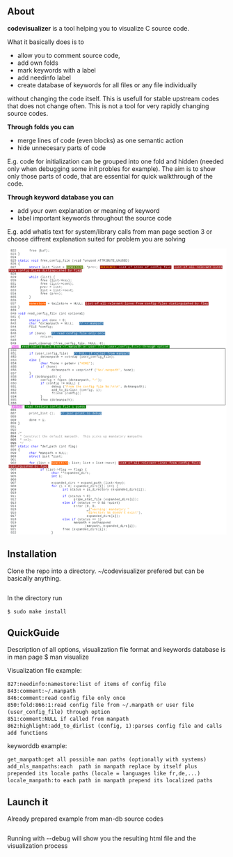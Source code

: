 ## About

**codevisualizer** is a tool helping you to visualize C source code.

What it basically does is to
* allow you to comment source code,
* add own folds
* mark keywords with a label
* add needinfo label
* create database of keywords for all files or any file individually

without changing the code itself. This is usefull for stable upstream codes 
that does not change often. This is not a tool for very rapidly changing
source codes.

**Through folds you can**
* merge lines of code (even blocks) as one semantic action
* hide unnecesary parts of code

E.g. code for initialization can be grouped into one fold and hidden
(needed only when debugging some init probles for example). The aim is to
show only those parts of code, that are essential for quick walkthrough of the code.

**Through keyword database you can**
* add your own explanation or meaning of keyword
* label important keywords throughout the source code

E.g. add whatis text for system/library calls from man page section 3 or
choose diffrent explanation suited for problem you are solving

![Code visualization](https://raw.githubusercontent.com/ingvagabund/codevisualizer/master/examples/example.png)

## Installation
Clone the repo into a directory. ~/codevisualizer prefered but can be basically anything.
   ```$ git clone https://github.com/ingvagabund/codevisualizer.git
   ```
In the directory run
   ```$ make
   $ sudo make install
   ```

## QuickGuide

Description of all options, visualization file format and keywords database is in man page
	$ man visualize

Visualization file example:
   ```#### reading config file ####
   827:needinfo:namestore:list of items of config file
   843:comment:~/.manpath
   846:comment:read config file only once
   850:fold:866:1:read config file from ~/.manpath or user file (user_config_file) through option
   851:comment:NULL if called from manpath
   862:highlight:add_to_dirlist (config, 1):parses config file and calls add functions
   ```

keyworddb example:
   ```#### man-db general functions ####
   get_manpath:get all possible man paths (optionally with systems)
   add_nls_manpaths:each  path in manpath replace by itself plus prepended its locale paths (locale = languages like fr,de,...)
   locale_manpath:to each path in manpath prepend its localized paths
   ```

## Launch it
Already prepared example from man-db source codes
   ```$ visualize --dest=examples examples/manp.c
   ```
Running with --debug will show you the resulting html file and the visualization process
   ```$ visualize --dest=examples examples/manp.c --debug
   ```

